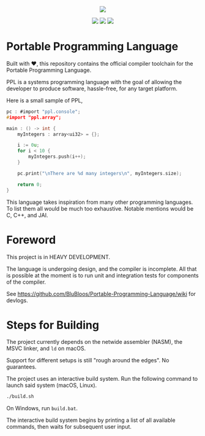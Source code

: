 <div>
  <p align="center">
    <img src="https://user-images.githubusercontent.com/38915815/155840268-844e6655-2554-4ac0-bacb-4d789f980b58.png" />
   

  </p>
  <p align="center">
    <img src="https://github.com/BluBloos/Portable-Programming-Language/workflows/macOS%20build/badge.svg"></img>
    <img src="https://github.com/BluBloos/Portable-Programming-Language/workflows/Ubuntu%20build/badge.svg"></img>
    <img src="https://github.com/BluBloos/Portable-Programming-Language/workflows/Windows%20build/badge.svg"></img>
  </p>
</div>

# Portable Programming Language

Built with ❤️, this repository contains the official compiler toolchain for the Portable Programming Language.

PPL is a systems programming language with the goal of allowing the developer to produce software, hassle-free, for any
target platform.

Here is a small sample of PPL,

```c
pc : #import "ppl.console";
#import "ppl.array";

main : () -> int {
    myIntegers : array<ui32> = {};

    i := 0u;
    for i < 10 {
        myIntegers.push(i++);
    }

    pc.print("\nThere are %d many integers\n", myIntegers.size);

    return 0;
}
```

This language takes inspiration from many other programming languages. To list them all would be much too exhaustive.
Notable mentions would be C, C++, and JAI.

# Foreword

This project is in HEAVY DEVELOPMENT.

The language is undergoing design, and the compiler is incomplete. All that is possible at the moment is to run unit and
integration tests for components of the compiler.

See https://github.com/BluBloos/Portable-Programming-Language/wiki for devlogs.

# Steps for Building

The project currently depends on the netwide assembler (NASM), the MSVC linker, and `ld` on macOS.

Support for different setups is still "rough around the edges". No guarantees.

The project uses an interactive build system. Run the following command to launch said system (macOS, Linux).

```bash
./build.sh
```

On Windows, run `build.bat`.

The interactive build system begins by printing a list of all available commands, then waits for subsequent user input.
